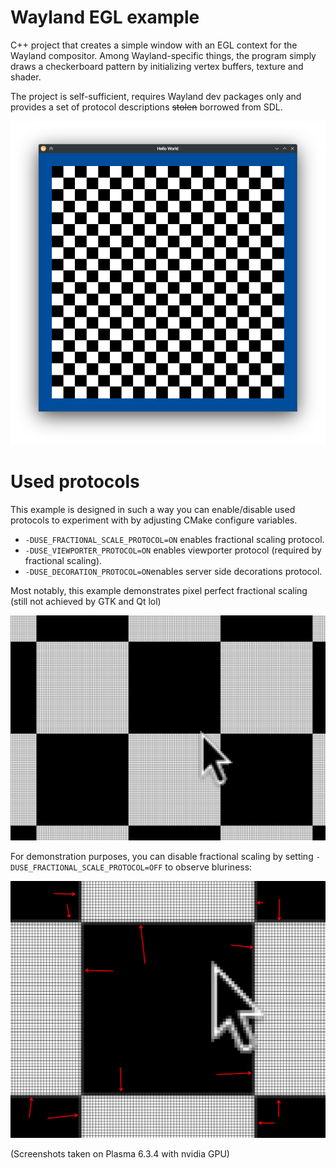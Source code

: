 # Wayland EGL example

C++ project that creates a simple window with an EGL context for the Wayland compositor. Among Wayland-specific things,
the program simply draws a checkerboard pattern by initializing vertex buffers, texture and shader.

The project is self-sufficient, requires Wayland dev packages only and provides a set of protocol descriptions
~~stolen~~ borrowed from SDL.

![Demo](docs/Screenshot_20250422_090357.png)

# Used protocols

This example is designed in such a way you can enable/disable used protocols to experiment with by adjusting CMake
configure variables.

- `-DUSE_FRACTIONAL_SCALE_PROTOCOL=ON` enables fractional scaling protocol.
- `-DUSE_VIEWPORTER_PROTOCOL=ON` enables viewporter protocol (required by fractional scaling).
- `-DUSE_DECORATION_PROTOCOL=ON`enables server side decorations protocol.

Most notably, this example demonstrates pixel perfect fractional scaling (still not achieved by GTK and Qt lol)

![Pixel perfect](docs/Screenshot_20250422_090949.png)

For demonstration purposes, you can disable fractional scaling by setting `-DUSE_FRACTIONAL_SCALE_PROTOCOL=OFF` to
observe bluriness:

![Blur](docs/Screenshot_20250422_061310.png)

(Screenshots taken on Plasma 6.3.4 with nvidia GPU)